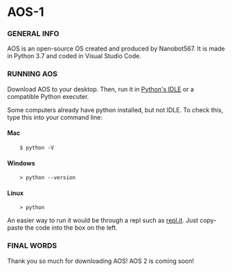 # AOS-1

### GENERAL INFO

AOS is an open-source OS created and produced by Nanobot567. It is made in Python 3.7 and coded in Visual Studio Code.

### RUNNING AOS

Download AOS to your desktop. Then, run it in [Python's IDLE](https://www.python.org/downloads/) or a compatible Python executer. 

Some computers already have python installed, but not IDLE. To check this, type this into your command line:

#### Mac

```
    $ python -V
```

#### Windows

```
    > python --version
```

#### Linux

```
    > python
```

An easier way to run it would be through a repl such as [repl.it](https://repl.it/languages/python3). Just copy-paste the code into the box on the left.

### FINAL WORDS

Thank you so much for downloading AOS! AOS 2 is coming soon!
